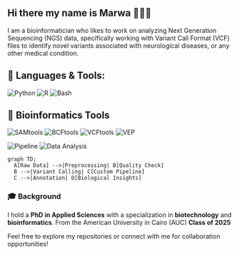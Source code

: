 ## Hi there my name is Marwa 👋🧬🔬

I am a bioinformatician who likes to work on analyzing Next Generation Sequencing (NGS) data, specifically working with Variant Call Format (VCF) files to identify novel variants associated with neurological diseases, or any other medical condition. 

## 🚀 Languages & Tools:
![Python](https://img.shields.io/badge/Python-3776AB?style=for-the-badge&logo=python&logoColor=white)
![R](https://img.shields.io/badge/R-276DC3?style=for-the-badge&logo=r&logoColor=white)
![Bash](https://img.shields.io/badge/Bash-121011?style=for-the-badge&logo=gnubash&logoColor=white)

## 🧬 Bioinformatics Tools
![SAMtools](https://img.shields.io/badge/SAMtools-8A2BE2?style=for-the-badge&logo=gnu-bash&logoColor=white)
![BCFtools](https://img.shields.io/badge/BCFtools-228B22?style=for-the-badge&logo=linux&logoColor=white)
![VCFtools](https://img.shields.io/badge/VCFtools-FF4500?style=for-the-badge&logo=linux&logoColor=white)
![VEP](https://img.shields.io/badge/Variant%20Effect%20Predictor-007ACC?style=for-the-badge&logo=perl&logoColor=white)

![Pipeline](https://img.shields.io/badge/Custom_Pipelines-%F0%9F%9A%80-blue?style=for-the-badge)
![Data Analysis](https://img.shields.io/badge/Data_Analysis-%F0%9F%93%88-orange?style=for-the-badge)

```mermaid
graph TD;
  A[Raw Data] -->|Preprocessing| B[Quality Check]
  B -->|Variant Calling| C[Custom Pipeline]
  C -->|Annotation| D[Biological Insights]
```

### 🎓 **Background**
I hold a **PhD in Applied Sciences** with a specialization in **biotechnology** and **bioinformatics**. From the American University in Cairo (AUC) **Class of 2025**

Feel free to explore my repositories or connect with me for collaboration opportunities!
